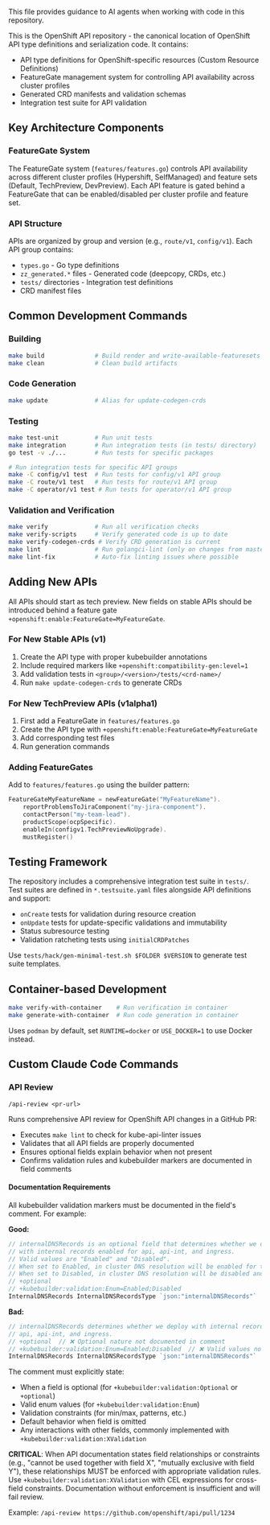 This file provides guidance to AI agents when working with code in this repository.

This is the OpenShift API repository - the canonical location of OpenShift API type definitions and serialization code. It contains:

- API type definitions for OpenShift-specific resources (Custom Resource Definitions)
- FeatureGate management system for controlling API availability across cluster profiles
- Generated CRD manifests and validation schemas
- Integration test suite for API validation

## Key Architecture Components

### FeatureGate System
The FeatureGate system (`features/features.go`) controls API availability across different cluster profiles (Hypershift, SelfManaged) and feature sets (Default, TechPreview, DevPreview). Each API feature is gated behind a FeatureGate that can be enabled/disabled per cluster profile and feature set.

### API Structure
APIs are organized by group and version (e.g., `route/v1`, `config/v1`). Each API group contains:
- `types.go` - Go type definitions
- `zz_generated.*` files - Generated code (deepcopy, CRDs, etc.)
- `tests/` directories - Integration test definitions
- CRD manifest files

## Common Development Commands

### Building
```bash
make build              # Build render and write-available-featuresets binaries
make clean              # Clean build artifacts
```

### Code Generation
```bash
make update             # Alias for update-codegen-crds
```

### Testing
```bash
make test-unit          # Run unit tests
make integration        # Run integration tests (in tests/ directory)
go test -v ./...        # Run tests for specific packages

# Run integration tests for specific API groups
make -C config/v1 test  # Run tests for config/v1 API group
make -C route/v1 test   # Run tests for route/v1 API group
make -C operator/v1 test # Run tests for operator/v1 API group
```

### Validation and Verification
```bash
make verify             # Run all verification checks
make verify-scripts     # Verify generated code is up to date
make verify-codegen-crds # Verify CRD generation is current
make lint               # Run golangci-lint (only on changes from master)
make lint-fix           # Auto-fix linting issues where possible
```

## Adding New APIs

All APIs should start as tech preview.
New fields on stable APIs should be introduced behind a feature gate `+openshift:enable:FeatureGate=MyFeatureGate`.


### For New Stable APIs (v1)
1. Create the API type with proper kubebuilder annotations
2. Include required markers like `+openshift:compatibility-gen:level=1`
3. Add validation tests in `<group>/<version>/tests/<crd-name>/`
4. Run `make update-codegen-crds` to generate CRDs

### For New TechPreview APIs (v1alpha1)
1. First add a FeatureGate in `features/features.go`
2. Create the API type with `+openshift:enable:FeatureGate=MyFeatureGate`
3. Add corresponding test files
4. Run generation commands

### Adding FeatureGates
Add to `features/features.go` using the builder pattern:
```go
FeatureGateMyFeatureName = newFeatureGate("MyFeatureName").
    reportProblemsToJiraComponent("my-jira-component").
    contactPerson("my-team-lead").
    productScope(ocpSpecific).
    enableIn(configv1.TechPreviewNoUpgrade).
    mustRegister()
```

## Testing Framework

The repository includes a comprehensive integration test suite in `tests/`. Test suites are defined in `*.testsuite.yaml` files alongside API definitions and support:
- `onCreate` tests for validation during resource creation
- `onUpdate` tests for update-specific validations and immutability
- Status subresource testing
- Validation ratcheting tests using `initialCRDPatches`

Use `tests/hack/gen-minimal-test.sh $FOLDER $VERSION` to generate test suite templates.

## Container-based Development
```bash
make verify-with-container    # Run verification in container
make generate-with-container  # Run code generation in container
```

Uses `podman` by default, set `RUNTIME=docker` or `USE_DOCKER=1` to use Docker instead.

## Custom Claude Code Commands

### API Review
```
/api-review <pr-url>
```
Runs comprehensive API review for OpenShift API changes in a GitHub PR:
- Executes `make lint` to check for kube-api-linter issues
- Validates that all API fields are properly documented
- Ensures optional fields explain behavior when not present
- Confirms validation rules and kubebuilder markers are documented in field comments

#### Documentation Requirements
All kubebuilder validation markers must be documented in the field's comment. For example:

**Good:**
```go
// internalDNSRecords is an optional field that determines whether we deploy 
// with internal records enabled for api, api-int, and ingress.
// Valid values are "Enabled" and "Disabled".
// When set to Enabled, in cluster DNS resolution will be enabled for the api, api-int, and ingress endpoints.
// When set to Disabled, in cluster DNS resolution will be disabled and an external DNS solution must be provided for these endpoints.
// +optional
// +kubebuilder:validation:Enum=Enabled;Disabled
InternalDNSRecords InternalDNSRecordsType `json:"internalDNSRecords"`
```

**Bad:**
```go
// internalDNSRecords determines whether we deploy with internal records enabled for
// api, api-int, and ingress.
// +optional  // ❌ Optional nature not documented in comment
// +kubebuilder:validation:Enum=Enabled;Disabled  // ❌ Valid values not documented
InternalDNSRecords InternalDNSRecordsType `json:"internalDNSRecords"`
```

The comment must explicitly state:
- When a field is optional (for `+kubebuilder:validation:Optional` or `+optional`)
- Valid enum values (for `+kubebuilder:validation:Enum`)
- Validation constraints (for min/max, patterns, etc.)
- Default behavior when field is omitted
- Any interactions with other fields, commonly implemented with `+kubebuilder:validation:XValidation`

**CRITICAL**: When API documentation states field relationships or constraints (e.g., "cannot be used together with field X", "mutually exclusive with field Y"), these relationships MUST be enforced with appropriate validation rules. Use `+kubebuilder:validation:XValidation` with CEL expressions for cross-field constraints. Documentation without enforcement is insufficient and will fail review.

Example: `/api-review https://github.com/openshift/api/pull/1234`
